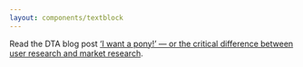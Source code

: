 ```yaml
---
layout: components/textblock
---
```


Read the DTA blog post [‘I want a pony!’ &mdash; or the critical difference between user research and market research](https://www.dta.gov.au/blog/i-want-a-pony/).
